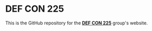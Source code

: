# DEF CON 225

This is the GitHub repository for the [**DEF CON 225**](https://defcon225.org/) group's website.

